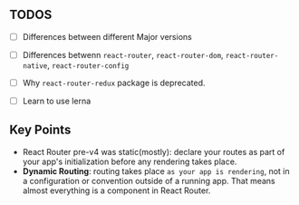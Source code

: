 

## TODOS
- [ ] Differences between different Major versions
- [ ] Differences betwenn `react-router`, `react-router-dom`, `react-router-native`, `react-router-config`
- [ ] Why `react-router-redux` package is deprecated.
- [ ] Learn to use lerna



## Key Points
- React Router pre-v4 was static(mostly): declare your routes as part of your app's initialization before any rendering takes place.
- **Dynamic Routing**: routing takes place `as your app is rendering`, not in a configuration or convention outside of a running app. That means almost everything is a component in React Router.

